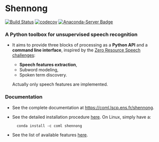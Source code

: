 # Shennong

[![Build Status](https://api.travis-ci.org/bootphon/shennong.svg?branch=master)](
https://travis-ci.org/bootphon/shennong)
[![codecov](https://codecov.io/gh/bootphon/shennong/branch/master/graph/badge.svg)](
https://codecov.io/gh/bootphon/shennong)
[![Anaconda-Server Badge](https://anaconda.org/coml/shennong/badges/version.svg)](
https://anaconda.org/coml/shennong)

### A Python toolbox for unsupervised speech recognition

* It aims to provide three blocks of processing as a **Python API**
  and a **command line interface**, inspired by the [Zero Resource
  Speech challenges](http://www.zerospeech.com):

  * **Speech features extraction**,
  * Subword modeling,
  * Spoken term discovery.

  Actually only speech features are implemented.

### Documentation

* See the complete documentation at https://coml.lscp.ens.fr/shennong.

* See the detailed installation procedure
  [here](https://coml.lscp.ens.fr/shennong/installation.html). On
  Linux, simply have a:

        conda install -c coml shennong

* See the list of available features
  [here](https://coml.lscp.ens.fr/shennong/intro_features.html).
